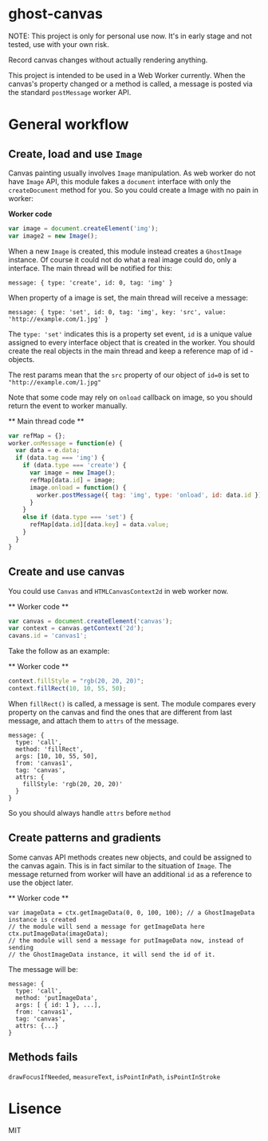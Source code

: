 # ghost-canvas

NOTE: This project is only for personal use now. It's in early stage and not tested,
use with your own risk.

Record canvas changes without actually rendering anything.

This project is intended to be used in a Web Worker currently. When the canvas's
property changed or a method is called, a message is posted via the standard
`postMessage` worker API.

# General workflow

## Create, load and use `Image`

Canvas painting usually involves `Image` manipulation. As web worker do not have
`Image` API, this module fakes a `document` interface with only the `createDocument`
method for you. So you could create a Image with no pain in worker:

**Worker code**
```js
var image = document.createElement('img');
var image2 = new Image();
```

When a new `Image` is created, this module instead creates a `GhostImage` instance.
Of course it could not do what a real image could do, only a interface. The main thread
will be notified for this:

```
message: { type: 'create', id: 0, tag: 'img' }
```

When property of a image is set, the main thread will receive a message:

```
message: { type: 'set', id: 0, tag: 'img', key: 'src', value: 'http://example.com/1.jpg' }
```

The `type: 'set'` indicates this is a property set event, `id` is a unique value
assigned to every interface object that is created in the worker. You should create
the real objects in the main thread and keep a reference map of id - objects.

The rest params mean that the `src` property of our object of `id=0` is set to `"http://example.com/1.jpg"`

Note that some code may rely on `onload` callback on image, so you should return
the event to worker manually.

** Main thread code **
```js
var refMap = {};
worker.onMessage = function(e) {
  var data = e.data;
  if (data.tag === 'img') {
    if (data.type === 'create') {
      var image = new Image();
      refMap[data.id] = image;
      image.onload = function() {
        worker.postMessage({ tag: 'img', type: 'onload', id: data.id })
      }
    }
    else if (data.type === 'set') {
      refMap[data.id][data.key] = data.value;
    }
  }
}
```

## Create and use canvas

You could use `Canvas` and `HTMLCanvasContext2d` in web worker now.

** Worker code **
```js
var canvas = document.createElement('canvas');
var context = canvas.getContext('2d');
cavans.id = 'canvas1';
```

Take the follow as an example:

** Worker code **
```js
context.fillStyle = "rgb(20, 20, 20)";
context.fillRect(10, 10, 55, 50);
```

When `fillRect()` is called, a message is sent. The module compares every property
on the canvas and find the ones that are different from last message, and attach
them to `attrs` of the message.

```
message: {
  type: 'call',
  method: 'fillRect',
  args: [10, 10, 55, 50],
  from: 'canvas1',
  tag: 'canvas',
  attrs: {
    fillStyle: 'rgb(20, 20, 20)'
  }
}
```

So you should always handle `attrs` before `method`

## Create patterns and gradients

Some canvas API methods creates new objects, and could be assigned to the canvas
again. This is in fact similar to the situation of `Image`. The message returned
from worker will have an additional `id` as a reference to use the object later.

** Worker code **
```
var imageData = ctx.getImageData(0, 0, 100, 100); // a GhostImageData instance is created
// the module will send a message for getImageData here
ctx.putImageData(imageData);
// the module will send a message for putImageData now, instead of sending
// the GhostImageData instance, it will send the id of it.
```

The message will be:
```
message: {
  type: 'call',
  method: 'putImageData',
  args: [ { id: 1 }, ...],
  from: 'canvas1',
  tag: 'canvas',
  attrs: {...}
}
```

## Methods fails

`drawFocusIfNeeded`, `measureText`, `isPointInPath`, `isPointInStroke`

# Lisence

MIT
